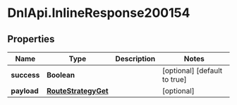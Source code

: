# DnlApi.InlineResponse200154

## Properties
Name | Type | Description | Notes
------------ | ------------- | ------------- | -------------
**success** | **Boolean** |  | [optional] [default to true]
**payload** | [**RouteStrategyGet**](RouteStrategyGet.md) |  | [optional] 


